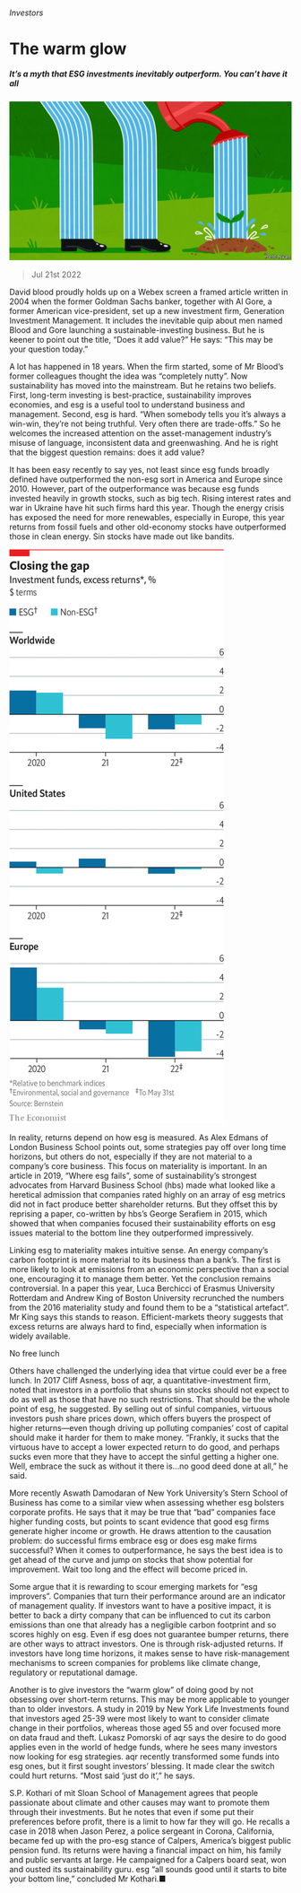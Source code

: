 ###### Investors

# The warm glow 

##### It’s a myth that ESG investments inevitably outperform. You can’t have it all 

![image](images/20220723_SRD003.jpg) 

> Jul 21st 2022 

David blood proudly holds up on a Webex screen a framed  article written in 2004 when the former Goldman Sachs banker, together with Al Gore, a former American vice-president, set up a new investment firm, Generation Investment Management. It includes the inevitable quip about men named Blood and Gore launching a sustainable-investing business. But he is keener to point out the title, “Does it add value?” He says: “This may be your question today.” 

A lot has happened in 18 years. When the firm started, some of Mr Blood’s former colleagues thought the idea was “completely nutty”. Now sustainability has moved into the mainstream. But he retains two beliefs. First, long-term investing is best-practice, sustainability improves economies, and esg is a useful tool to understand business and management. Second, esg is hard. “When somebody tells you it’s always a win-win, they’re not being truthful. Very often there are trade-offs.” So he welcomes the increased attention on the asset-management industry’s misuse of language, inconsistent data and greenwashing. And he is right that the biggest question remains: does it add value?

It has been easy recently to say yes, not least since esg funds broadly defined have outperformed the non-esg sort in America and Europe since 2010. However, part of the outperformance was because esg funds invested heavily in growth stocks, such as big tech. Rising interest rates and war in Ukraine have hit such firms hard this year. Though the energy crisis has exposed the need for more renewables, especially in Europe, this year returns from fossil fuels and other old-economy stocks have outperformed those in clean energy. Sin stocks have made out like bandits. 

![image](images/20220723_SRC068.png) 


In reality, returns depend on how esg is measured. As Alex Edmans of London Business School points out, some strategies pay off over long time horizons, but others do not, especially if they are not material to a company’s core business. This focus on materiality is important. In an  article in 2019, “Where esg fails”, some of sustainability’s strongest advocates from Harvard Business School (hbs) made what looked like a heretical admission that companies rated highly on an array of esg metrics did not in fact produce better shareholder returns. But they offset this by reprising a paper, co-written by hbs’s George Serafiem in 2015, which showed that when companies focused their sustainability efforts on esg issues material to the bottom line they outperformed impressively.

Linking esg to materiality makes intuitive sense. An energy company’s carbon footprint is more material to its business than a bank’s. The first is more likely to look at emissions from an economic perspective than a social one, encouraging it to manage them better. Yet the conclusion remains controversial. In a paper this year, Luca Berchicci of Erasmus University Rotterdam and Andrew King of Boston University recrunched the numbers from the 2016 materiality study and found them to be a “statistical artefact”. Mr King says this stands to reason. Efficient-markets theory suggests that excess returns are always hard to find, especially when information is widely available. 

No free lunch

Others have challenged the underlying idea that virtue could ever be a free lunch. In 2017 Cliff Asness, boss of aqr, a quantitative-investment firm, noted that investors in a portfolio that shuns sin stocks should not expect to do as well as those that have no such restrictions. That should be the whole point of esg, he suggested. By selling out of sinful companies, virtuous investors push share prices down, which offers buyers the prospect of higher returns—even though driving up polluting companies’ cost of capital should make it harder for them to make money. “Frankly, it sucks that the virtuous have to accept a lower expected return to do good, and perhaps sucks even more that they have to accept the sinful getting a higher one. Well, embrace the suck as without it there is…no good deed done at all,” he said.

More recently Aswath Damodaran of New York University’s Stern School of Business has come to a similar view when assessing whether esg bolsters corporate profits. He says that it may be true that “bad” companies face higher funding costs, but points to scant evidence that good esg firms generate higher income or growth. He draws attention to the causation problem: do successful firms embrace esg or does esg make firms successful? When it comes to outperformance, he says the best idea is to get ahead of the curve and jump on stocks that show potential for improvement. Wait too long and the effect will become priced in. 

Some argue that it is rewarding to scour emerging markets for “esg improvers”. Companies that turn their performance around are an indicator of management quality. If investors want to have a positive impact, it is better to back a dirty company that can be influenced to cut its carbon emissions than one that already has a negligible carbon footprint and so scores highly on esg. Even if esg does not guarantee bumper returns, there are other ways to attract investors. One is through risk-adjusted returns. If investors have long time horizons, it makes sense to have risk-management mechanisms to screen companies for problems like climate change, regulatory or reputational damage. 

Another is to give investors the “warm glow” of doing good by not obsessing over short-term returns. This may be more applicable to younger than to older investors. A study in 2019 by New York Life Investments found that investors aged 25-39 were most likely to want to consider climate change in their portfolios, whereas those aged 55 and over focused more on data fraud and theft. Lukasz Pomorski of aqr says the desire to do good applies even in the world of hedge funds, where he sees many investors now looking for esg strategies. aqr recently transformed some funds into esg ones, but it first sought investors’ blessing. It made clear the switch could hurt returns. “Most said ‘just do it’,” he says. 

S.P. Kothari of mit Sloan School of Management agrees that people passionate about climate and other causes may want to promote them through their investments. But he notes that even if some put their preferences before profit, there is a limit to how far they will go. He recalls a case in 2018 when Jason Perez, a police sergeant in Corona, California, became fed up with the pro-esg stance of Calpers, America’s biggest public pension fund. Its returns were having a financial impact on him, his family and public servants at large. He campaigned for a Calpers board seat, won and ousted its sustainability guru. esg “all sounds good until it starts to bite your bottom line,” concluded Mr Kothari.■

